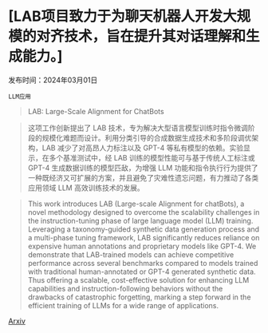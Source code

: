# [LAB项目致力于为聊天机器人开发大规模的对齐技术，旨在提升其对话理解和生成能力。]

发布时间：2024年03月01日

`LLM应用`

> LAB: Large-Scale Alignment for ChatBots

> 这项工作创新提出了 LAB 技术，专为解决大型语言模型训练时指令微调阶段的规模化难题而设计。利用分类引导的合成数据生成技术和多阶段调优架构，LAB 减少了对高昂人力标注以及 GPT-4 等私有模型的依赖。实验显示，在多个基准测试中，经 LAB 训练的模型性能可与基于传统人工标注或 GPT-4 生成数据训练的模型匹敌，为增强 LLM 功能和指令执行行为提供了一种既经济又可扩展的方案，并且避免了灾难性遗忘问题，有力推动了各类应用领域 LLM 高效训练技术的发展。

> This work introduces LAB (Large-scale Alignment for chatBots), a novel methodology designed to overcome the scalability challenges in the instruction-tuning phase of large language model (LLM) training. Leveraging a taxonomy-guided synthetic data generation process and a multi-phase tuning framework, LAB significantly reduces reliance on expensive human annotations and proprietary models like GPT-4. We demonstrate that LAB-trained models can achieve competitive performance across several benchmarks compared to models trained with traditional human-annotated or GPT-4 generated synthetic data. Thus offering a scalable, cost-effective solution for enhancing LLM capabilities and instruction-following behaviors without the drawbacks of catastrophic forgetting, marking a step forward in the efficient training of LLMs for a wide range of applications.

[Arxiv](https://arxiv.org/abs/2403.01081)